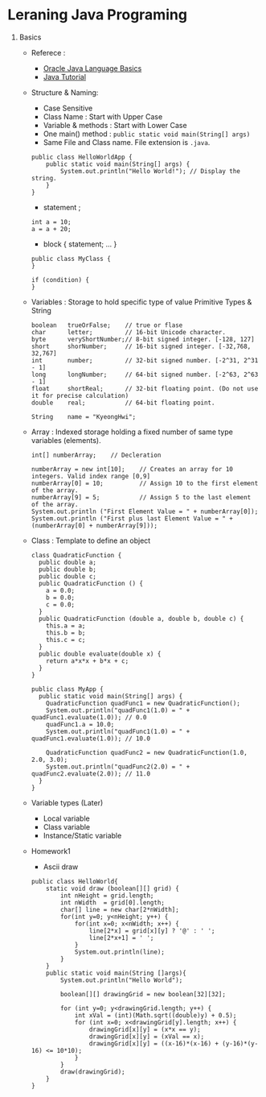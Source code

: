 # Leraning Java Programing

1. Basics
    - Referece :
        - [Oracle Java Language Basics](https://docs.oracle.com/javase/tutorial/java/nutsandbolts/index.html)
        - [Java Tutorial](https://www.tutorialspoint.com/java/index.htm)
    - Structure & Naming: 
        - Case Sensitive
        - Class Name : Start with Upper Case
        - Variable & methods : Start with Lower Case
        - One main() method : `public static void main(String[] args)`
        - Same File and Class name. File extension is `.java`.
       
       
      ```
      public class HelloWorldApp {
          public static void main(String[] args) {
              System.out.println("Hello World!"); // Display the string.
          }
      }
      ```
        - statement ;
        ```
        int a = 10;
        a = a + 20;
        ```
        
        - block { statement; ... }
        ```
        public class MyClass {
        }
        
        if (condition) {
        }
        ```
    - Variables : Storage to hold specific type of value 
      Primitive Types & String
      ```
      boolean   trueOrFalse;    // true or flase
      char      letter;         // 16-bit Unicode character.
      byte      veryShortNumber;// 8-bit signed integer. [-128, 127]
      short     shorNumber;     // 16-bit signed integer. [-32,768, 32,767]
      int       number;         // 32-bit signed number. [-2^31, 2^31 - 1]
      long      longNumber;     // 64-bit signed number. [-2^63, 2^63 - 1]
      float     shortReal;      // 32-bit floating point. (Do not use it for precise calculation)
      double    real;           // 64-bit floating point.
      
      String    name = "KyeongHwi";
      ```
    - Array : Indexed storage holding a fixed number of same type variables (elements).
      ```
      int[] numberArray;    // Decleration
      
      numberArray = new int[10];    // Creates an array for 10 integers. Valid index range [0,9]
      numberArray[0] = 10;          // Assign 10 to the first element of the array.
      numberArray[9] = 5;           // Assign 5 to the last element of the array.
      System.out.println ("First Element Value = " + numberArray[0]);
      System.out.println ("First plus last Element Value = " + (numberArray[0] + numberArray[9]));
      
      ```
    - Class : Template to define an object
      ```
      class QuadraticFunction {
        public double a;
        public double b;
        public double c;
        public QuadraticFunction () {
          a = 0.0;
          b = 0.0;
          c = 0.0;
        }
        public QuadraticFunction (double a, double b, double c) {
          this.a = a;
          this.b = b;
          this.c = c;
        }
        public double evaluate(double x) {
          return a*x*x + b*x + c; 
        }
      }

      public class MyApp {
        public static void main(String[] args) {
          QuadraticFunction quadFunc1 = new QuadraticFunction();
          System.out.println("quadFunc1(1.0) = " + quadFunc1.evaluate(1.0)); // 0.0
          quadFunc1.a = 10.0;
          System.out.println("quadFunc1(1.0) = " + quadFunc1.evaluate(1.0)); // 10.0

          QuadraticFunction quadFunc2 = new QuadraticFunction(1.0, 2.0, 3.0);
          System.out.println("quadFunc2(2.0) = " + quadFunc2.evaluate(2.0)); // 11.0           
        }
      }
      
      ```        
     - Variable types (Later)
        - Local variable
        - Class variable
        - Instance/Static variable
     - Homework1
        - Ascii draw
        ```
        public class HelloWorld{
            static void draw (boolean[][] grid) {
                int nHeight = grid.length;
                int nWidth  = grid[0].length;
                char[] line = new char[2*nWidth];
                for(int y=0; y<nHeight; y++) {
                    for(int x=0; x<nWidth; x++) {
                        line[2*x] = grid[x][y] ? '@' : ' ';
                        line[2*x+1] = ' ';
                    }
                    System.out.println(line);
                }
            }
            public static void main(String []args){
                System.out.println("Hello World");

                boolean[][] drawingGrid = new boolean[32][32];

                for (int y=0; y<drawingGrid.length; y++) {
                    int xVal = (int)(Math.sqrt((double)y) + 0.5);
                    for (int x=0; x<drawingGrid[y].length; x++) {
                        drawingGrid[x][y] = (x*x == y);
                        drawingGrid[x][y] = (xVal == x);
                        drawingGrid[x][y] = ((x-16)*(x-16) + (y-16)*(y-16) <= 10*10);
                    }
                }
                draw(drawingGrid);
            }
        }
        ```

